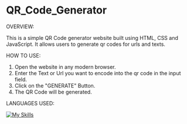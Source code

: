 # QR_Code_Generator

OVERVIEW:

This is a simple QR Code generator website built using HTML, CSS and JavaScript.
It allows users to generate qr codes for urls and texts.

HOW TO USE:

1. Open the website in any modern browser.
2. Enter the Text or Url you want to encode into the qr code in the input field.
3. Click on the "GENERATE" Button.
4. The QR Code will be generated.

LANGUAGES USED:



[![My Skills](https://skillicons.dev/icons?i=js,html,css)](https://skillicons.dev)
